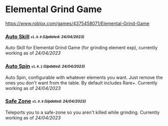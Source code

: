 # Elemental Grind Game
https://www.roblox.com/games/4375458071/Elemental-Grind-Game

### [Auto Skill](/ElementalGrindGame/Scripts/autoskill.lua) <sub><sup>`v1.0.0` *(Updated: 24/04/2023)*</sup></sub>
Auto Skill for Elemental Grind Game (for grinding element exp), currently working as of *24/04/2023*

### [Auto Spin](/ElementalGrindGame/Scripts/autospin.lua) <sub><sup>`v1.0.2` *(Updated: 24/04/2023)*</sup></sub>
Auto Spin, configurable with whatever elements you want. Just remove the ones you don't want from the table. By default includes Rare+. Currently working as of *24/04/2023*

### [Safe Zone](/ElementalGrindGame/Scripts/safezone.lua) <sub><sup>`v1.0.0` *(Updated: 24/04/2023)*</sup></sub>
Teleports you to a safe-zone so you aren't killed while grinding. Currently working as of *24/04/2023*
